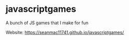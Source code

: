 # javascriptgames
A bunch of JS games that I make for fun

Website: https://seanmac11741.github.io/javascriptgames/
